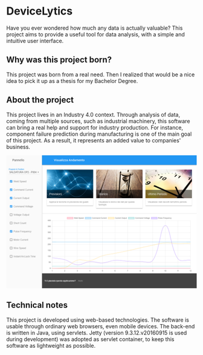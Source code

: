 # DeviceLytics
Have you ever wondered how much any data is actually valuable? This project aims to provide a useful tool for data analysis, with a simple and intuitive user interface.

## Why was this project born?
This project was born from a real need. Then I realized that would be a nice idea to pick it up as a thesis for my Bachelor Degree.

## About the project
This project lives in an Industry 4.0 context. Through analysis of data, coming from multiple sources, such as industrial machinery, this software can bring a real help and support for industry production. For instance, component failure prediction during manufacturing is one of the main goal of this project. As a result, it represents an added value to companies' business.

![Screenshot 1](readme/shot_1.png)

## Technical notes
This project is developed using web-based technologies. The software is usable through ordinary web browsers, even mobile devices. The back-end is written in Java, using servlets. Jetty (version 9.3.12.v20160915 is used during development) was adopted as servlet container, to keep this software as lightweight as possible.
